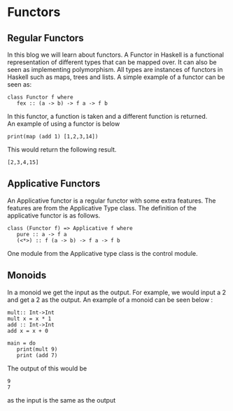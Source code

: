 # Functors
## Regular Functors
In this blog we will learn about functors. A Functor in Haskell is a functional representation of different types that can be mapped over. It can also be seen as implementing 
polymorphism. All types are instances of functors in Haskell such as maps, trees and lists. A simple example of a functor can be seen as: 
```
class Functor f where 
   fex :: (a -> b) -> f a -> f b 
```
In this functor, a function is taken and a different function is returned. <br>
An example of using a functor is below
```
print(map (add 1) [1,2,3,14])  
```
This would return the following result. 
```
[2,3,4,15]
```
## Applicative Functors
An Applicative functor is a regular functor with some extra features. The features are from the Applicative Type class. The definition of the applicative functor is as follows.
```
class (Functor f) => Applicative f where   
   pure :: a -> f a   
   (<*>) :: f (a -> b) -> f a -> f b  
```
One module from the Applicative type class is the control module. 

## Monoids
In a monoid we get the input as the output. For example, we would input a 2 and get a 2 as the output. An example of a monoid can be seen below : 
```
mult:: Int->Int 
mult x = x * 1 
add :: Int->Int 
add x = x + 0 

main = do  
   print(mult 9)  
   print (add 7)
```

The output of this would be 
```
9
7
```
as the input is the same as the output
